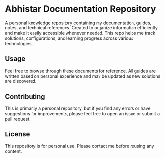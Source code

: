 # Abhistar Documentation Repository

A personal knowledge repository containing my documentation, guides, notes, and technical references. Created to organize information efficiently and make it easily accessible whenever needed. This repo helps me track solutions, configurations, and learning progress across various technologies.

## Usage

Feel free to browse through these documents for reference. All guides are written based on personal experience and may be updated as new solutions are discovered.

## Contributing

This is primarily a personal repository, but if you find any errors or have suggestions for improvements, please feel free to open an issue or submit a pull request.

## License

This repository is for personal use. Please contact me before reusing any content.
